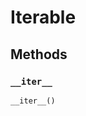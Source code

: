 # Iterable











## Methods

<h3 id="__iter__"><code>__iter__</code></h3>

<pre><code>__iter__()</code></pre>







